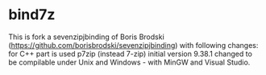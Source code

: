 # bind7z
This is fork a sevenzipjbinding of Boris Brodski (https://github.com/borisbrodski/sevenzipjbinding) with following changes: for C++ part is used p7zip (instead 7-zip) initial version 9.38.1 changed to be compilable under Unix and Windows - with MinGW and Visual Studio.
